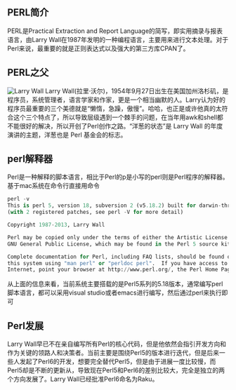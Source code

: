 ##  PERL简介
PERL是Practical Extraction and Report Language的简写，即实用摘录与报表语言，由Larry Wall在1987年发明的一种编程语言，主要用来进行文本处理。对于Perl来说，最重要的就是正则表达式以及强大的第三方库CPAN了。
## PERL之父
![Larry Wall](https://jingwen-blog.oss-cn-beijing.aliyuncs.com/Larry%20Wall.jpg?Expires=1572765995&OSSAccessKeyId=TMP.hg9vPu1T9PRjcBso3cdhYr9tBwyQahmnv99kYcT4bipakfy7r714sXRSK11nQmCZRDRFqTKM9wJdMpVPsw8yQfCAgd3LbiNZepmx8xXDjHzWjycS8cwVbNtRUN4hMT.tmp&Signature=QJYZHYftpuuuiX7PnMXW9mD79s4%3D "Larry Wall") Larry Wall(拉里·沃尔)，1954年9月27日出生在美国加州洛杉矶，是程序员，系统管理者，语言学家和作家，更是一个相当幽默的人。Larry认为好的程序员最重要的三个美德就是“懒惰，急躁，傲慢”。哈哈，也正是或许他真的太符合这个三个特点了，所以导致层级遇到一个棘手的问题，在当年用awk和shell都不能很好的解决，所以开创了Perl创作之路。“洋葱的状态”是 Larry Wall 的年度演讲的主题，洋葱也是 Perl 基金会的标志。
## perl解释器
Perl是一种解释的脚本语言，相比于Perl的p是小写的perl则是Perl程序的解释器。基于mac系统在命令行直接用命令
```python
perl -v
This is perl 5, version 18, subversion 2 (v5.18.2) built for darwin-thread-multi-2level
(with 2 registered patches, see perl -V for more detail)

Copyright 1987-2013, Larry Wall

Perl may be copied only under the terms of either the Artistic License or the
GNU General Public License, which may be found in the Perl 5 source kit.

Complete documentation for Perl, including FAQ lists, should be found on
this system using "man perl" or "perldoc perl".  If you have access to the
Internet, point your browser at http://www.perl.org/, the Perl Home Page.
```
从上面的信息来看，当前系统主要搭载的是Perl5系列的5.18版本，通常编写perl脚本语言，都可以采用visual studio或者emacs进行编写，然后通过perl来执行即可
## Perl发展
Larry Wall早已不在亲自编写所有Perl的核心代码，但是他依然会指引开发方向和作为关键的领路人和决策者。当前主要是围绕Perl5的版本进行迭代，但是后来一些人发起了Perl6的开发，想要完全替代Perl5，但是由于进展一度比较慢，而Perl5却是不断的更新从，导致现在Perl5和Perl6的差别比较大，完全是独立的两个方向发展了。Larry Wall已经批准Perl6命名为Raku。
